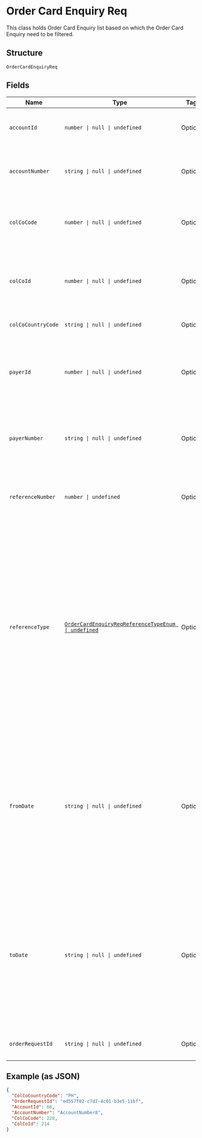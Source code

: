 
# Order Card Enquiry Req

This class holds Order Card Enquiry list based on which the Order Card Enquiry need to be filtered.

## Structure

`OrderCardEnquiryReq`

## Fields

| Name | Type | Tags | Description |
|  --- | --- | --- | --- |
| `accountId` | `number \| null \| undefined` | Optional | Account ID of the customer.<br/> Optional if AccountNumber is passed, else mandatory. <br/> This input is a search criterion, if given. |
| `accountNumber` | `string \| null \| undefined` | Optional | Account Number of the customer.<br/> Optional if AccountId is passed, else mandatory.<br/> This input is a search criterion, if given. |
| `colCoCode` | `number \| null \| undefined` | Optional | Collecting Company Code (Shell Code) of the selected payer. <br /><br>Optional – when ‘ReferenceNumber’ is provided.<br /> |
| `colCoId` | `number \| null \| undefined` | Optional | Collecting Company Id (in ) of the selected payer. <br /><br>Optional – when ‘ReferenceNumber’ is provided. Else, either ‘ColCoId’ or ‘ColCoCode’ is mandatory.<br /> |
| `colCoCountryCode` | `string \| null \| undefined` | Optional | ISO 3166 Alpha-2 Country Code for the customer and card owning country. |
| `payerId` | `number \| null \| undefined` | Optional | Payer Id (i.e. Customer Id of the Payment Customer) of the selected payer.<br /><br>Optional – when ‘ReferenceNumber’ is provided. Else, either ‘PayerId’ or ‘PayerNumber’ is mandatory. |
| `payerNumber` | `string \| null \| undefined` | Optional | Payer Number of the selected payer.<br /><br>Optional – when ‘ReferenceNumber’ is provided. Else, either ‘PayerId’ or ‘PayerNumber’ is mandatory. |
| `referenceNumber` | `number \| undefined` | Optional | Reference number of the Card Order/ Bulk Card Order/ Order Card Request.<br /><br>Mandatory when ColCo and Payer fields are not provided. Else, optional. |
| `referenceType` | [`OrderCardEnquiryReqReferenceTypeEnum \| undefined`](../../doc/models/order-card-enquiry-req-reference-type-enum.md) | Optional | Type of the reference number provided.<br /><br>Mandatory if ReferenceNumber is provided. Else optional.<br /><br>Allowed Values:<br /><br>1=Main Reference(Main Order Reference Number returned in the output of Card/OrderCard service. <br /><br>2=Order Card Reference (Reference number for each individual card in the order submitted via Card/OrderCard service. <br /><br>3=Bulk Order Card Reference (Reference number returned in the response of bulkcardinterface /UploadOrderCardTemplate. ) |
| `fromDate` | `string \| null \| undefined` | Optional | Card Orders from Date/Time.<br /><br>Optional.<br /><br>Value should be with in last 7 days<br /><br>This field is ignored if ReferenceNumber is provided <br /><br>This field is optional when not provided and ReferenceNumber is null or empty then the value should be set to D-7(Where D is current date)<br /><br>Format: yyyyMMdd |
| `toDate` | `string \| null \| undefined` | Optional | Card Order to Date/Time<br /><br>Optional<br /><br>Value should be with in last 7 days<br /><br>This field is ignored if ReferenceNumber is provided <br /><br>This field is optional when not provided and ReferenceNumber is null or empty then the value should be set to current date<br /><br>Format: yyyyMMdd |
| `orderRequestId` | `string \| null \| undefined` | Optional | Client provided Unique Id of the original Order Card request, the status of which is enquired by this API |

## Example (as JSON)

```json
{
  "ColCoCountryCode": "PH",
  "OrderRequestId": "ed557f02-c7d7-4c01-b3e5-11bf",
  "AccountId": 66,
  "AccountNumber": "AccountNumber8",
  "ColCoCode": 228,
  "ColCoId": 214
}
```

